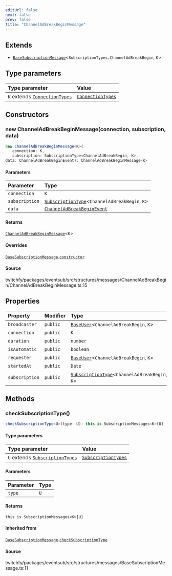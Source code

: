 ```yaml
---
editUrl: false
next: false
prev: false
title: "ChannelAdBreakBeginMessage"
---
```


## Extends

- [`BaseSubscriptionMessage`](/api/eventsub/classes/basesubscriptionmessage/)\<`SubscriptionTypes.ChannelAdBreakBegin`, `K`\>

## Type parameters

| Type parameter | Value |
| :------ | :------ |
| `K` extends [`ConnectionTypes`](/api/eventsub/type-aliases/connectiontypes/) | [`ConnectionTypes`](/api/eventsub/type-aliases/connectiontypes/) |

## Constructors

### new ChannelAdBreakBeginMessage(connection, subscription, data)

```ts
new ChannelAdBreakBeginMessage<K>(
   connection: K, 
   subscription: SubscriptionType<ChannelAdBreakBegin, K>, 
data: ChannelAdBreakBeginEvent): ChannelAdBreakBeginMessage<K>
```

#### Parameters

| Parameter | Type |
| :------ | :------ |
| `connection` | `K` |
| `subscription` | [`SubscriptionType`](/api/eventsub/type-aliases/subscriptiontype/)\<`ChannelAdBreakBegin`, `K`\> |
| `data` | [`ChannelAdBreakBeginEvent`](/api/eventsub/interfaces/channeladbreakbeginevent/) |

#### Returns

[`ChannelAdBreakBeginMessage`](/api/eventsub/classes/channeladbreakbeginmessage/)\<`K`\>

#### Overrides

[`BaseSubscriptionMessage`](/api/eventsub/classes/basesubscriptionmessage/).[`constructor`](/api/eventsub/classes/basesubscriptionmessage/#constructors)

#### Source

twitchfy/packages/eventsub/src/structures/messages/ChannelAdBreakBegin/ChannelAdBreakBeginMessage.ts:15

## Properties

| Property | Modifier | Type | Inherited from |
| :------ | :------ | :------ | :------ |
| `broadcaster` | `public` | [`BaseUser`](/api/eventsub/classes/baseuser/)\<`ChannelAdBreakBegin`, `K`\> | - |
| `connection` | `public` | `K` | [`BaseSubscriptionMessage`](/api/eventsub/classes/basesubscriptionmessage/).`connection` |
| `duration` | `public` | `number` | - |
| `isAutomatic` | `public` | `boolean` | - |
| `requester` | `public` | [`BaseUser`](/api/eventsub/classes/baseuser/)\<`ChannelAdBreakBegin`, `K`\> | - |
| `startedAt` | `public` | `Date` | - |
| `subscription` | `public` | [`SubscriptionType`](/api/eventsub/type-aliases/subscriptiontype/)\<`ChannelAdBreakBegin`, `K`\> | [`BaseSubscriptionMessage`](/api/eventsub/classes/basesubscriptionmessage/).`subscription` |

## Methods

### checkSubscriptionType()

```ts
checkSubscriptionType<U>(type: U): this is SubscriptionMessages<K>[U]
```

#### Type parameters

| Type parameter | Value |
| :------ | :------ |
| `U` extends [`SubscriptionTypes`](/api/eventsub/enumerations/subscriptiontypes/) | [`SubscriptionTypes`](/api/eventsub/enumerations/subscriptiontypes/) |

#### Parameters

| Parameter | Type |
| :------ | :------ |
| `type` | `U` |

#### Returns

`this is SubscriptionMessages<K>[U]`

#### Inherited from

[`BaseSubscriptionMessage`](/api/eventsub/classes/basesubscriptionmessage/).[`checkSubscriptionType`](/api/eventsub/classes/basesubscriptionmessage/#checksubscriptiontype)

#### Source

twitchfy/packages/eventsub/src/structures/messages/BaseSubscriptionMessage.ts:11
